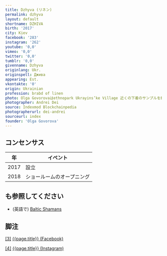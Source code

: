 ```yaml
---
title: Dzhyva (リネン)
permalink: dzhyva
layout: default
shortname: DZHIVA
birth: '2017'
city: Kiev
facebook: '283'
instagram: '262'
youtube: '0,0'
vimeo: '0,0'
twitter: '0,0'
tumblr: '0,0'
givenname: Dzhyva
originlang: Ukr.
originspell: Джива
appearing: Est.
vkontakte: '0'
origin: Ukrainian
profession: brabd of linen
photo: Olga Govorovaはethnopark Ukrayins’ke Village 近くの下着のサンプルを紹介しています (2018)
photographer: Andrei Dei
source: Indexmod Blockchainpedia
photographerurl: dei-andrei
sourceurl: index
founder: 'Olga Govorova'
---
```


## コンセンサス

|年|イベント|
|-|-|
|2017|設立|
|2018|ショールームのオープニング|


## も参照してください

+ (英語で) [Baltic Shamans](baltic-shamans)


## 脚注

[[3]](#a3) <span id="f3"></span> [{{page.title}} (Facebook)](https://www.facebook.com/pg/dzhyvalinen/about/?ref=page_internal)

[[4]](#a4) <span id="f4"></span> [{{page.title}} (Instagram)](https://www.instagram.com/dzhyva_linen/)
